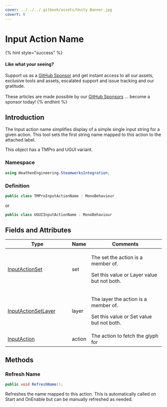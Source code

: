 ```yaml
---
cover: ../../../.gitbook/assets/Unity Banner.jpg
coverY: 0
---
```


# Input Action Name

{% hint style="success" %}
#### Like what your seeing?

Support us as a [GitHub Sponsor](../../../become-a-sponsor/) and get instant access to all our assets, exclusive tools and assets, escalated support and issue tracking and our gratitude.\
\
These articles are made possible by our [GitHub Sponsors](../../../become-a-sponsor/) ... become a sponsor today!
{% endhint %}

## &#x20;Introduction

The Input action name simplifies display of a simple single input string for a given action. This tool sets the first string name mapped to this action to the attached label.

This object has a TMPro and UGUI variant.

### Namespace

```csharp
using HeathenEngineering.SteamworksIntegration;
```

### Definition

```csharp
public class TMProInputActionName : MonoBehaviour
```

or

```csharp
public class UGUIInputActionName : MonoBehaviour
```

## Fields and Attributes

<table><thead><tr><th width="217.91333012691814">Type</th><th>Name</th><th width="316.8664058133036">Comments</th></tr></thead><tbody><tr><td><a href="../classes-and-structs/input-action-set.md">InputActionSet</a></td><td>set</td><td><p>The set the action is a member of.</p><p>Set this value or Layer value but not both.</p></td></tr><tr><td><a href="../classes-and-structs/input-action-set-layer.md">InputActionSetLayer</a></td><td>layer</td><td><p>The layer the action is a member of.</p><p>Set this value or Set value but not both.</p></td></tr><tr><td><a href="../classes-and-structs/input-action.md">InputAction</a></td><td>action</td><td>The action to fetch the glyph for</td></tr></tbody></table>

## Methods

### Refresh Name

```csharp
public void RefreshName();
```

Refreshes the name mapped to this action. This is automatically called on Start and OnEnable but can be manually refreshed as needed.
